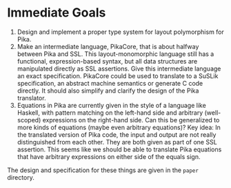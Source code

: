 # Immediate Goals

1. Design and implement a proper type system for layout polymorphism for Pika.
2. Make an intermediate language, PikaCore, that is about halfway between Pika
   and SSL. This layout-monomorphic language still has a functional, expression-based syntax,
   but all data structures are manipulated directly as SSL assertions. Give this intermediate language an exact specification. PikaCore could be used to
   translate to a SuSLik specification, an abstract machine semantics or generate C code
   directly. It should also simplify and clarify the design of the Pika
   translator.
3. Equations in Pika are currently given in the style of a language like
   Haskell, with pattern matching on the left-hand side and arbitrary
   (well-scoped) expressions on the right-hand side. Can this be generalized
   to more kinds of equations (maybe even arbitrary equations)?
   Key idea: In the translated version of Pika code, the input and
   output are not really distinguished from each other. They are both
   given as part of one SSL assertion. This seems like we should be
   able to translate Pika equations that have arbitrary expressions on
   either side of the equals sign.

The design and specification for these things are given in the `paper`
directory.

